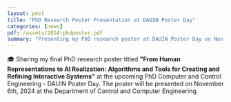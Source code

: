 ```yaml
---
layout: post
title: "PhD Research Poster Presentation at DAUIN Poster Day"
categories: [news]
pdf: /assets/2024-phdposter.pdf
summary: "Presenting my PhD research poster at DAUIN Poster Day on Nov 6th, 2024."
---
```

🎓 Sharing my final PhD research poster titled **"From Human Representations to AI Realization: Algorithms and Tools for Creating and Refining Interactive Systems"** at the upcoming PhD Computer and Control Engineering - DAUIN Poster Day. The poster will be presented on November 6th, 2024 at the Department of Control and Computer Engineering.
